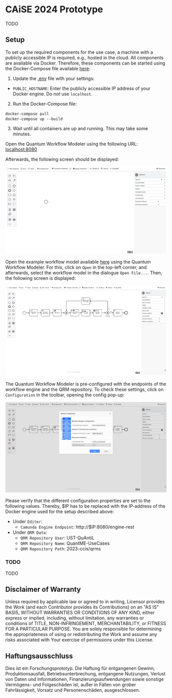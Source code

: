 # CAiSE 2024 Prototype

TODO

## Setup

To set up the required components for the use case, a machine with a publicly accessible IP is required, e.g., hosted in the cloud.
All components are available via Docker.
Therefore, these components can be started using the Docker-Compose file available [here](./docker):

1. Update the [.env](./docker/.env) file with your settings:
  * ``PUBLIC_HOSTNAME``: Enter the publicly accessible IP address of your Docker engine. Do *not* use ``localhost``.

2. Run the Docker-Compose file:
```
docker-compose pull
docker-compose up --build
```

3. Wait until all containers are up and running. This may take some minutes.

Open the Quantum Workflow Modeler using the following URL: [localhost:8080](http://localhost:8080)

Afterwards, the following screen should be displayed:

![Modeler Initial](./docs/modeler-initial.png)

Open the example workflow model available [here](./workflow/workflow_casestudy.bpmn) using the Quantum Workflow Modeler.
For this, click on ``Open`` in the top-left corner, and afterwards, select the workflow model in the dialogue ``Open File...``.
Then, the following screen is displayed:

![Quantum Workflow in Modeler](./docs/modeler-workflow-loaded.png)

The Quantum Workflow Modeler is pre-configured with the endpoints of the workflow engine and the QRM repository.
To check these settings, click on ``Configuration`` in the toolbar, opening the config pop-up:

![Quantum Workflow in Modeler](./docs/modeler-configuration.png)

Please verify that the different configuration properties are set to the following values.
Thereby, $IP has to be replaced with the IP-address of the Docker engine used for the setup described above:

* Under ``Editor``:
    * ``Camunda Engine Endpoint``: http://$IP:8080/engine-rest
* Under ``QRM Data``:
    * ``QRM Repository User``: UST-QuAntiL
    * ``QRM Repository Name``: QuantME-UseCases
    * ``QRM Repository Path``: 2023-ccis/qrms

### TODO

TODO

## Disclaimer of Warranty
Unless required by applicable law or agreed to in writing, Licensor provides the Work (and each Contributor provides its Contributions) on an "AS IS" BASIS, WITHOUT WARRANTIES OR CONDITIONS OF ANY KIND, either express or implied, including, without limitation, any warranties or conditions of TITLE, NON-INFRINGEMENT, MERCHANTABILITY, or FITNESS FOR A PARTICULAR PURPOSE. You are solely responsible for determining the appropriateness of using or redistributing the Work and assume any risks associated with Your exercise of permissions under this License.

## Haftungsausschluss
Dies ist ein Forschungsprototyp. Die Haftung für entgangenen Gewinn, Produktionsausfall, Betriebsunterbrechung, entgangene Nutzungen, Verlust von Daten und Informationen, Finanzierungsaufwendungen sowie sonstige Vermögens- und Folgeschäden ist, außer in Fällen von grober Fahrlässigkeit, Vorsatz und Personenschäden, ausgeschlossen.
